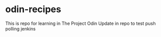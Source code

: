 # odin-recipes

This is repo for learning in The Project Odin
Update in repo to test push polling jenkins
